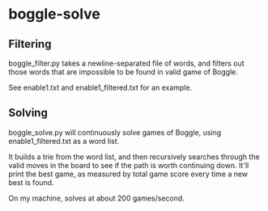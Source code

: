 # boggle-solve

## Filtering
boggle_filter.py takes a newline-separated file of words, and filters out those words that are impossible to be found in valid game of Boggle.

See enable1.txt and enable1_filtered.txt for an example.

## Solving
boggle_solve.py will continuously solve games of Boggle, using enable1_filtered.txt as a word list.

It builds a trie from the word list, and then recursively searches through the valid moves in the board to see if the path is worth continuing down. It'll print the best game, as measured by total game score every time a new best is found.

On my machine, solves at about 200 games/second.
